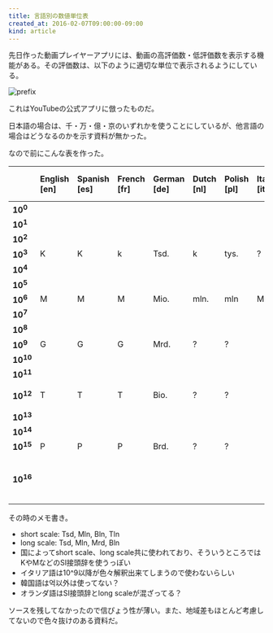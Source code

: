 ```yaml
---
title: 言語別の数値単位表
created_at: 2016-02-07T09:00:00-09:00
kind: article
---
```


先日作った動画プレイヤーアプリには、動画の高評価数・低評価数を表示する機能がある。その評価数は、以下のように適切な単位で表示されるようにしている。

![prefix](/img/randomtube-unit-prefix.jpg)

これはYouTubeの公式アプリに倣ったものだ。

日本語の場合は、千・万・億・京のいずれかを使うことにしているが、他言語の場合はどうなるのかを示す資料が無かった。

なので前にこんな表を作った。

|                     | English [en] | Spanish [es] | French [fr] | German [de] | Dutch [nl] | Polish [pl] | Italian [it] | Japanese [ja] | Chinese (Simplified) [zh-hans] | Chinese (Traditional) [zh-hant]           | Korean [kr] | Vietnamese [vi] |
|:--------------------|:-------------|:-------------|:------------|:------------|:-----------|:------------|:-------------|:--------------|:------------------------------|:-----------------------------------------|:------------|:----------------|
| **10<sup>0</sup>**  |              |              |             |             |            |             |              |               |                               |                                          |             |                 |
| **10<sup>1</sup>**  |              |              |             |             |            |             |              |               |                               |                                          |             |                 |
| **10<sup>2</sup>**  |              |              |             |             |            |             |              |               |                               |                                          |             |                 |
| **10<sup>3</sup>**  | K            | K            | k           | Tsd.        | k          | tys.        | ?            | 千            | 千                            | 千                                       | 천          | N               |
| **10<sup>4</sup>**  |              |              |             |             |            |             |              | 万            | 万                            | 万                                       | 만          |                 |
| **10<sup>5</sup>**  |              |              |             |             |            |             |              |               |                               |                                          |             |                 |
| **10<sup>6</sup>**  | M            | M            | M           | Mio.        | mln.       | mln         | Mln          |               |                               |                                          |             | Tr              |
| **10<sup>7</sup>**  |              |              |             |             |            |             |              |               |                               |                                          |             |                 |
| **10<sup>8</sup>**  |              |              |             |             |            |             |              | 億            | 亿                            | 億                                       | 억          |                 |
| **10<sup>9</sup>**  | G            | G            | G           | Mrd.        | ?          | ?           | <none>       |               |                               |                                          |             | Tỷ              |
| **10<sup>10</sup>** |              |              |             |             |            |             |              |               |                               |                                          |             |                 |
| **10<sup>11</sup>** |              |              |             |             |            |             |              |               |                               |                                          |             |                 |
| **10<sup>12</sup>** | T            | T            | T           | Bio.        | ?          | ?           | <none>       | 兆            | 万亿                          | 萬億 <br> 兆                             | 조          |                 |
| **10<sup>13</sup>** |              |              |             |             |            |             |              |               |                               |                                          |             |                 |
| **10<sup>14</sup>** |              |              |             |             |            |             |              |               |                               |                                          |             |                 |
| **10<sup>15</sup>** | P            | P            | P           | Brd.        | ?          | ?           | <none>       |               |                               |                                          |             |                 |
| **10<sup>16</sup>** |              |              |             |             |            |             |              | 京            | 万万亿 (or 亿亿)              | 萬萬億 (or 億億) <br> 京(Only in Taiwan) | 경          |                 |

その時のメモ書き。

- short scale: Tsd, Mln, Bln, Tln
- long scale: Tsd, Mln, Mrd, Bln
- 国によってshort scale、long scale共に使われており、そういうところではKやMなどのSI接頭辞を使うっぽい
- イタリア語は10^9以降が色々解釈出来てしまうので使わないらしい
- 韓国語は억以外は使ってない？
- オランダ語はSI接頭辞とlong scaleが混ざってる？

ソースを残してなかったので信ぴょう性が薄い。また、地域差もほとんど考慮してないので色々抜けのある資料だ。
